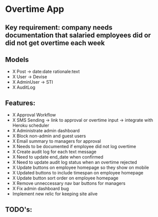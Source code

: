 # Overtime App

## Key requirement: company needs documentation that salaried employees did or did not get overtime each week

## Models
- X Post -> date:date rationale:text
- X User -> Devise
- X AdminUser -> STI
- X AuditLog

## Features:
- X Approval Workflow
- X SMS Sending -> link to approval or overtime input -> integrate with Heroku scheduler
- X Administrate admin dashboard
- X Block non-admin and guest users
- X Email summary to managers for approval
- X Needs to be documented if employee did not log overtime
- X Create audit log for each text message
- X Need to update end_date when confirmed
- X Need to update audit log status when an overtime rejected
- X Update buttons on employee homepage so they show on mobile
- X Updated buttons to include timespan on employee homepage
- X Update button sort order on employee homepage
- X Remove unneccessary nav bar buttons for managers
- X Fix admin dashboard bug
- Implement new relic for keeping site alive

## TODO's: